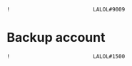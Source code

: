 ```
!                          LALOL#9009
```
# Backup account
```
!                          LALOL#1500
```
